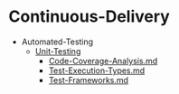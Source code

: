 
# Continuous-Delivery

- Automated-Testing
  - [Unit-Testing](./Unit-Testing/)
    - [Code-Coverage-Analysis.md](./Code-Coverage-Analysis.md)
    - [Test-Execution-Types.md](./Test-Execution-Types.md)
    - [Test-Frameworks.md](./Test-Frameworks.md)
